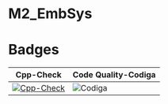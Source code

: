 # M2_EmbSys
# Badges
| Cpp-Check | Code Quality-Codiga |
|-----------|---------------------|
| [![Cpp-Check](https://github.com/nimishpalod/M2_EmbSys/actions/workflows/CppCheck.yml/badge.svg)](https://github.com/nimishpalod/M2_EmbSys/actions/workflows/CppCheck.yml) | ![Codiga](https://api.codiga.io/project/31753/status/svg) |
